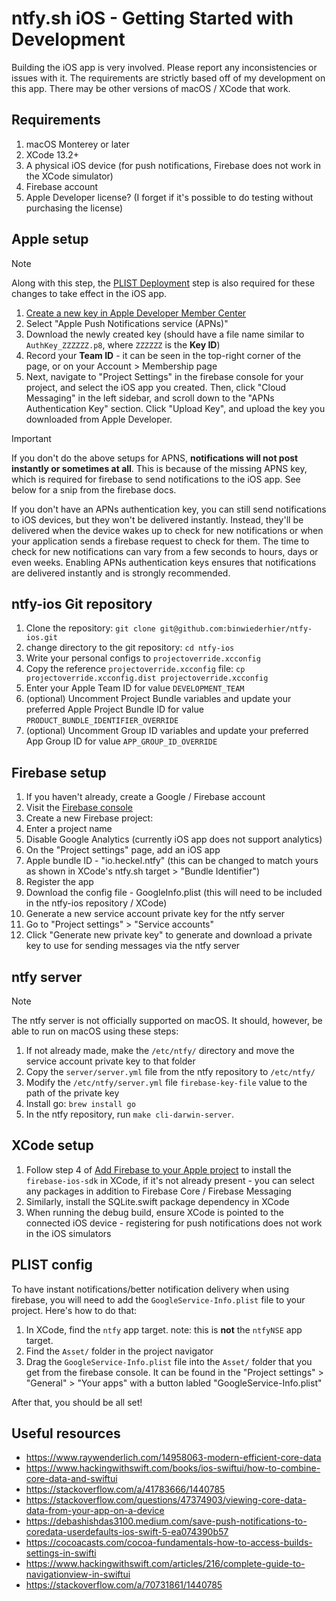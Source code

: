 # ntfy.sh iOS - Getting Started with Development

Building the iOS app is very involved. Please report any inconsistencies or issues with it. The requirements are
strictly based off of my development on this app. There may be other versions of macOS / XCode that work.

## Requirements

1. macOS Monterey or later
1. XCode 13.2+
1. A physical iOS device (for push notifications, Firebase does not work in the XCode simulator)
1. Firebase account
1. Apple Developer license? (I forget if it's possible to do testing without purchasing the license)

## Apple setup

> [!NOTE]
> Along with this step, the [PLIST Deployment](#plist-deployment-and-configuration) step is also required
> for these changes to take effect in the iOS app.

1. [Create a new key in Apple Developer Member Center](https://developer.apple.com/account/resources/authkeys/add)
  1. Select "Apple Push Notifications service (APNs)"
1. Download the newly created key (should have a file name similar to `AuthKey_ZZZZZZ.p8`, where `ZZZZZZ` is the **Key ID**)
1. Record your **Team ID** - it can be seen in the top-right corner of the page, or on your Account > Membership page
1. Next, navigate to "Project Settings" in the firebase console for your project, and select the iOS app you created. Then, click "Cloud Messaging" in the left sidebar, and
scroll down to the "APNs Authentication Key" section. Click "Upload Key", and upload the key you downloaded from Apple Developer.

> [!IMPORTANT]
> If you don't do the above setups for APNS, **notifications will not post instantly or sometimes at all**. This is because of the missing APNS key, which is required for
> firebase to send notifications to the iOS app. See below for a snip from the firebase docs.

If you don't have an APNs authentication key, you can still send notifications to iOS devices, but they won't be delivered
instantly. Instead, they'll be delivered when the device wakes up to check for new notifications or when your application
sends a firebase request to check for them. The time to check for new notifications can vary from a few seconds to hours,
days or even weeks. Enabling APNs authentication keys ensures that notifications are delivered instantly and is strongly
recommended.

## ntfy-ios Git repository

1. Clone the repository: `git clone git@github.com:binwiederhier/ntfy-ios.git`
1. change directory to the git repository: `cd ntfy-ios`
1. Write your personal configs to `projectoverride.xcconfig`
  1. Copy the reference `projectoverride.xcconfig` file: `cp projectoverride.xcconfig.dist projectoverride.xcconfig`
  1. Enter your Apple Team ID for value `DEVELOPMENT_TEAM`
  1. (optional) Uncomment Project Bundle variables and update your preferred Apple Project Bundle ID for value `PRODUCT_BUNDLE_IDENTIFIER_OVERRIDE`
  1. (optional) Uncomment Group ID variables and update your preferred App Group ID for value `APP_GROUP_ID_OVERRIDE`


## Firebase setup

1. If you haven't already, create a Google / Firebase account
1. Visit the [Firebase console](https://console.firebase.google.com)
1. Create a new Firebase project:
  1. Enter a project name
  1. Disable Google Analytics (currently iOS app does not support analytics)
1. On the "Project settings" page, add an iOS app
  1. Apple bundle ID - "io.heckel.ntfy" (this can be changed to match yours as shown in XCode's ntfy.sh target > "Bundle Identifier")
  1. Register the app
  1. Download the config file - GoogleInfo.plist (this will need to be included in the ntfy-ios repository / XCode)
1. Generate a new service account private key for the ntfy server
  1. Go to "Project settings" > "Service accounts"
  1. Click "Generate new private key" to generate and download a private key to use for sending messages via the ntfy server


## ntfy server

> [!NOTE]
> The ntfy server is not officially supported on macOS.
> It should, however, be able to run on macOS using these steps:

1. If not already made, make the `/etc/ntfy/` directory and move the service account private key to that folder
1. Copy the `server/server.yml` file from the ntfy repository to `/etc/ntfy/`
1. Modify the `/etc/ntfy/server.yml` file `firebase-key-file` value to the path of the private key
1. Install go: `brew install go`
1. In the ntfy repository, run `make cli-darwin-server`.

## XCode setup

1. Follow step 4 of [Add Firebase to your Apple project](https://firebase.google.com/docs/ios/setup) to install the
   `firebase-ios-sdk` in XCode, if it's not already present - you can select any packages in addition to Firebase Core / Firebase Messaging
1. Similarly, install the SQLite.swift package dependency in XCode
1. When running the debug build, ensure XCode is pointed to the connected iOS device - registering for push notifications does not work in the iOS simulators

## PLIST config

To have instant notifications/better notification delivery when using firebase, you will need to add the
`GoogleService-Info.plist` file to your project. Here's how to do that:

1. In XCode, find the `ntfy` app target. note: this is **not** the `ntfyNSE` app target.
1. Find the `Asset/` folder in the project navigator
1. Drag the `GoogleService-Info.plist` file into the `Asset/` folder that you get from the firebase console. It can be
   found in the "Project settings" > "General" > "Your apps"  with a button labled "GoogleService-Info.plist"

After that, you should be all set!

## Useful resources

- https://www.raywenderlich.com/14958063-modern-efficient-core-data
- https://www.hackingwithswift.com/books/ios-swiftui/how-to-combine-core-data-and-swiftui
- https://stackoverflow.com/a/41783666/1440785
- https://stackoverflow.com/questions/47374903/viewing-core-data-data-from-your-app-on-a-device
- https://debashishdas3100.medium.com/save-push-notifications-to-coredata-userdefaults-ios-swift-5-ea074390b57
- https://cocoacasts.com/cocoa-fundamentals-how-to-access-builds-settings-in-swifti
- https://www.hackingwithswift.com/articles/216/complete-guide-to-navigationview-in-swiftui
- https://stackoverflow.com/a/70731861/1440785
